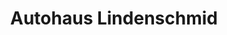 ---
title: "Autohaus Lindenschmid"
url: /tuebingen/autohaus-lindenschmid-bebenhaeuser-strasse/
shop: Autowerkstatt
---